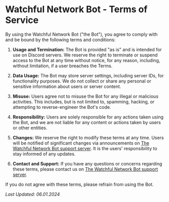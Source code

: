 # Watchful Network Bot - Terms of Service

By using the Watchful Network Bot ("the Bot"), you agree to comply with and be bound by the following terms and conditions:

1. **Usage and Termination:** The Bot is provided "as is" and is intended for use on Discord servers. We reserve the right to terminate or suspend access to the Bot at any time without notice, for any reason, including, without limitation, if a user breaches the Terms.

2. **Data Usage:** The Bot may store server settings, including server IDs, for functionality purposes. We do not collect or share any personal or sensitive information about users or server content.

3. **Misuse:** Users agree not to misuse the Bot for any illegal or malicious activities. This includes, but is not limited to, spamming, hacking, or attempting to reverse-engineer the Bot's code.

4. **Responsibility:** Users are solely responsible for any actions taken using the Bot, and we are not liable for any content or actions taken by users or other entities.

5. **Changes:** We reserve the right to modify these terms at any time. Users will be notified of significant changes via announcements on [The Watchful Network Bot support server](https://discord.gg/DA8uUuMhgF). It is the users' responsibility to stay informed of any updates.

6. **Contact and Support:** If you have any questions or concerns regarding these terms, please contact us on [The Watchful Network Bot support server](https://discord.gg/DA8uUuMhgF).

If you do not agree with these terms, please refrain from using the Bot.

*Last Updated: 06.01.2024*
